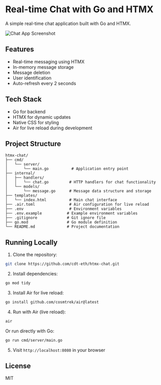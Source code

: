 # Real-time Chat with Go and HTMX

A simple real-time chat application built with Go and HTMX.

![Chat App Screenshot](https://miro.medium.com/v2/resize:fit:1024/1*mr6lwBOE6xkRGOb0KTABaQ.png)

## Features

- Real-time messaging using HTMX
- In-memory message storage
- Message deletion
- User identification
- Auto-refresh every 2 seconds

## Tech Stack

- Go for backend
- HTMX for dynamic updates
- Native CSS for styling
- Air for live reload during development

## Project Structure

```
htmx-chat/
├── cmd/
│   └── server/
│       └── main.go          # Application entry point
├── internal/
│   ├── handlers/
│   │   └── chat.go         # HTTP handlers for chat functionality
│   └── models/
│       └── message.go      # Message data structure and storage
├── templates/
│   └── index.html          # Main chat interface
├── .air.toml               # Air configuration for live reload
├── .env                    # Environment variables
├── .env.example           # Example environment variables
├── .gitignore             # Git ignore file
├── go.mod                 # Go module definition
└── README.md              # Project documentation
```

## Running Locally

1. Clone the repository:

```bash
git clone https://github.com/cdt-eth/htmx-chat.git
```

2. Install dependencies:

```bash
go mod tidy
```

3. Install Air for live reload:

```bash
go install github.com/cosmtrek/air@latest
```

4. Run with Air (live reload):

```bash
air
```

Or run directly with Go:

```bash
go run cmd/server/main.go
```

5. Visit `http://localhost:8080` in your browser

## License

MIT

